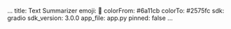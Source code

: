 ... 
title: Text Summarizer
emoji: 📝
colorFrom: #6a11cb
colorTo: #2575fc
sdk: gradio
sdk_version: 3.0.0
app_file: app.py
pinned: false
...